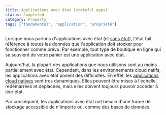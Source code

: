 ```yaml
---
title: Applications avec état (stateful apps)
status: Completed
category: Property
tags: ["fondamental", "application", "propriété"]
---
```


Lorsque nous parlons d'applications avec état (et [sans état](/fr/stateless-apps/)),
l'état fait référence à toutes les données que l'application doit stocker pour fonctionner comme prévu.
Par exemple, tout type de boutique en ligne qui se souvient de votre panier est une application avec état.

Aujourd'hui, la plupart des applications que nous utilisons sont au moins partiellement avec état. Cependant, dans les environnements cloud natifs,
les applications avec état posent des difficultés. En effet, les [applications cloud natives](/fr/cloud-native-apps/) sont très dynamiques.
Elles peuvent être mises à l'échelle, redémarrées et déplacées, mais elles doivent toujours pouvoir accéder à leur état.

Par conséquent, les applications avec état ont besoin d'une forme de stockage accessible de n'importe où, comme des bases de données.
